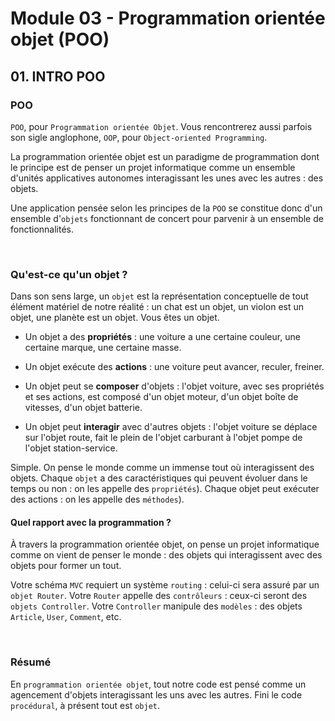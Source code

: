 # Module 03 - Programmation orientée objet (POO)

## 01. INTRO POO

### POO

`POO`, pour `Programmation orientée Objet`. Vous rencontrerez aussi parfois son sigle anglophone, `OOP`, pour `Object-oriented Programming`.

La programmation orientée objet est un paradigme de programmation dont le principe est de penser un projet informatique comme un ensemble d'unités applicatives autonomes interagissant les unes avec les autres : des objets.

Une application pensée selon les principes de la `POO` se constitue donc d'un ensemble d'`objets` fonctionnant de concert pour parvenir à un ensemble de fonctionnalités.

&nbsp;

### Qu'est-ce qu'un objet ?

Dans son sens large, un `objet` est la représentation conceptuelle de tout élément matériel de notre réalité : un chat est un objet, un violon est un objet, une planète est un objet. Vous êtes un objet.

- Un objet a des **propriétés** : une voiture a une certaine couleur, une certaine marque, une certaine masse.

- Un objet exécute des **actions** : une voiture peut avancer, reculer, freiner.

- Un objet peut se **composer** d'objets : l'objet voiture, avec ses propriétés et ses actions, est composé d'un objet moteur, d'un objet boîte de vitesses, d'un objet batterie.

- Un objet peut **interagir** avec d'autres objets : l'objet voiture se déplace sur l'objet route, fait le plein de l'objet carburant à l'objet pompe de l'objet station-service.

Simple. On pense le monde comme un immense tout où interagissent des objets. Chaque `objet` a des caractéristiques qui peuvent évoluer dans le temps ou non : on les appelle des `propriétés`). Chaque objet peut exécuter des actions : on les appelle des `méthodes`).

#### Quel rapport avec la programmation ?

À travers la programmation orientée objet, on pense un projet informatique comme on vient de penser le monde : des objets qui interagissent avec des objets pour former un tout.

Votre schéma `MVC` requiert un système `routing` : celui-ci sera assuré par un `objet Router`. Votre `Router` appelle des `contrôleurs` : ceux-ci seront des `objets Controller`. Votre `Controller` manipule des `modèles` : des objets `Article`, `User`, `Comment`, etc.

&nbsp;

### Résumé

En `programmation orientée objet`, tout notre code est pensé comme un agencement d'objets interagissant les uns avec les autres. Fini le code `procédural`, à présent tout est `objet`.
